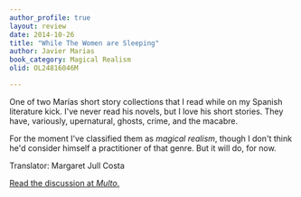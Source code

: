 ```yaml
---
author_profile: true
layout: review
date: 2014-10-26
title: "While The Women are Sleeping"
author: Javier Marias
book_category: Magical Realism
olid: OL24816046M

---
```


One of two Marías short story collections that I read while on my Spanish literature kick. I've never read his novels, but I love his short stories.
They have, variously, upernatural, ghosts, crime, and the macabre.

For the moment I've classified them as *magical realism*, though I don't think he'd consider himself a practitioner of that genre. But it will do, for now.

Translator: Margaret Jull Costa

[Read the discussion at *Multo*.](https://multoghost.wordpress.com/2014/10/26/what-ive-been-reading-javier-marias/)